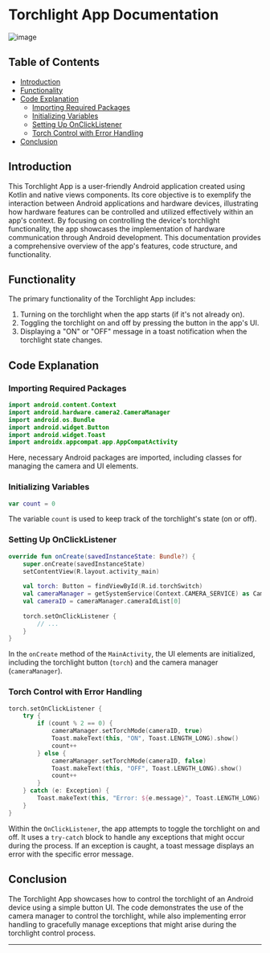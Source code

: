 # Torchlight App Documentation
![image](https://github.com/suraiya-jahan-bhuiyan-sraboni/Torch_Light_App/assets/85396098/351b7891-d9ce-44e9-9672-ee38554f2fd7)


## Table of Contents

- [Introduction](#introduction)
- [Functionality](#functionality)
- [Code Explanation](#code-explanation)
  - [Importing Required Packages](#importing-required-packages)
  - [Initializing Variables](#initializing-variables)
  - [Setting Up OnClickListener](#setting-up-onclicklistener)
  - [Torch Control with Error Handling](#torch-control-with-error-handling)
- [Conclusion](#conclusion)

## Introduction

This Torchlight App is a user-friendly Android application created using Kotlin and native views components. Its core objective is to exemplify the interaction between Android applications and hardware devices, illustrating how hardware features can be controlled and utilized effectively within an app's context. By focusing on controlling the device's torchlight functionality, the app showcases the implementation of hardware communication through Android development. This documentation provides a comprehensive overview of the app's features, code structure, and functionality.

## Functionality

The primary functionality of the Torchlight App includes:

1. Turning on the torchlight when the app starts (if it's not already on).
2. Toggling the torchlight on and off by pressing the button in the app's UI.
3. Displaying a "ON" or "OFF" message in a toast notification when the torchlight state changes.

## Code Explanation

### Importing Required Packages

```kotlin
import android.content.Context
import android.hardware.camera2.CameraManager
import android.os.Bundle
import android.widget.Button
import android.widget.Toast
import androidx.appcompat.app.AppCompatActivity
```

Here, necessary Android packages are imported, including classes for managing the camera and UI elements.

### Initializing Variables

```kotlin
var count = 0
```

The variable `count` is used to keep track of the torchlight's state (on or off).

### Setting Up OnClickListener

```kotlin
override fun onCreate(savedInstanceState: Bundle?) {
    super.onCreate(savedInstanceState)
    setContentView(R.layout.activity_main)
    
    val torch: Button = findViewById(R.id.torchSwitch)
    val cameraManager = getSystemService(Context.CAMERA_SERVICE) as CameraManager
    val cameraID = cameraManager.cameraIdList[0]
    
    torch.setOnClickListener {
        // ...
    }
}
```

In the `onCreate` method of the `MainActivity`, the UI elements are initialized, including the torchlight button (`torch`) and the camera manager (`cameraManager`).

### Torch Control with Error Handling

```kotlin
torch.setOnClickListener {
    try {
        if (count % 2 == 0) {
            cameraManager.setTorchMode(cameraID, true)
            Toast.makeText(this, "ON", Toast.LENGTH_LONG).show()
            count++
        } else {
            cameraManager.setTorchMode(cameraID, false)
            Toast.makeText(this, "OFF", Toast.LENGTH_LONG).show()
            count++
        }
    } catch (e: Exception) {
        Toast.makeText(this, "Error: ${e.message}", Toast.LENGTH_LONG).show()
    }
}
```

Within the `OnClickListener`, the app attempts to toggle the torchlight on and off. It uses a `try-catch` block to handle any exceptions that might occur during the process. If an exception is caught, a toast message displays an error with the specific error message.

## Conclusion

The Torchlight App showcases how to control the torchlight of an Android device using a simple button UI. The code demonstrates the use of the camera manager to control the torchlight, while also implementing error handling to gracefully manage exceptions that might arise during the torchlight control process.

---

